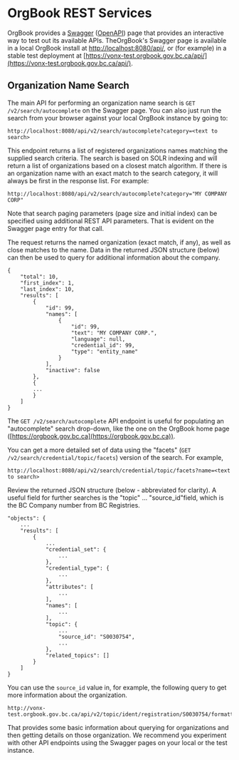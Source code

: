 # OrgBook REST Services

OrgBook provides a [Swagger](https://swagger.io/) ([OpenAPI](https://www.openapis.org)) page that provides an interactive way to test out its available APIs.  TheOrgBook's Swagger page is available in a local OrgBook install at [http://localhost:8080/api/](http://localhost:8080/api/), or (for example) in a stable test deployment at [https://vonx-test.orgbook.gov.bc.ca/api/](https://vonx-test.orgbook.gov.bc.ca/api/).

## Organization Name Search

The main API for performing an organization name search is `GET /v2/search/autocomplete` on the Swagger page.  You can also just run the search from your browser against your local OrgBook instance by going to:

```
http://localhost:8080/api/v2/search/autocomplete?category=<text to search>
```

This endpoint returns a list of registered organizations names matching the supplied search criteria.  The search is based on SOLR indexing and will return a list of organizations based on a closest match algorithm. If there is an organization name with an exact match to the search category, it will always be first in the response list.  For example:

```
http://localhost:8080/api/v2/search/autocomplete?category="MY COMPANY CORP"
```

Note that search paging parameters (page size and initial index) can be specified using additional REST API parameters. That is evident on the Swagger page entry for that call.

The request returns the named organization (exact match, if any), as well as close matches to the name.  Data in the returned JSON structure (below) can then be used to query for additional information about the company.

``` jsonc
{
    "total": 10,
    "first_index": 1,
    "last_index": 10,
    "results": [
        {
            "id": 99,
            "names": [
                {
                    "id": 99,
                    "text": "MY COMPANY CORP.",
                    "language": null,
                    "credential_id": 99,
                    "type": "entity_name"
                }
            ],
            "inactive": false
        },
        {
        ...
        }
    ]
}
```

The `GET /v2/search/autocomplete` API endpoint is useful for populating an "autocomplete" search drop-down, like the one on the OrgBook home page ([https://orgbook.gov.bc.ca](https://orgbook.gov.bc.ca)).

You can get a more detailed set of data using the "facets" (`GET /v2/search/credential/topic/facets`) version of the search. For example,

```
http://localhost:8080/api/v2/search/credential/topic/facets?name=<text to search>
```

Review the returned JSON structure (below - abbreviated for clarity). A useful field for further searches is the "topic" ... "source_id"field, which is the BC Company number from BC Registries.

``` jsonc
"objects": {
    ...
    "results": [
        {
            ...
            "credential_set": {
                ...
            },
            "credential_type": {
                ...
            },
            "attributes": [
                ...
            ],
            "names": [
                ...
            ],
            "topic": {
                ...
                "source_id": "S0030754",
                ...
            },
            "related_topics": []
        }
    ]
}
```

You can use the `source_id` value in, for example, the following query to get more information about the organization.

```
http://vonx-test.orgbook.gov.bc.ca/api/v2/topic/ident/registration/S0030754/formatted
```

That provides some basic information about querying for organizations and then getting details on those organization. We recommend you experiment with other API endpoints using the Swagger pages on your local or the test instance.

